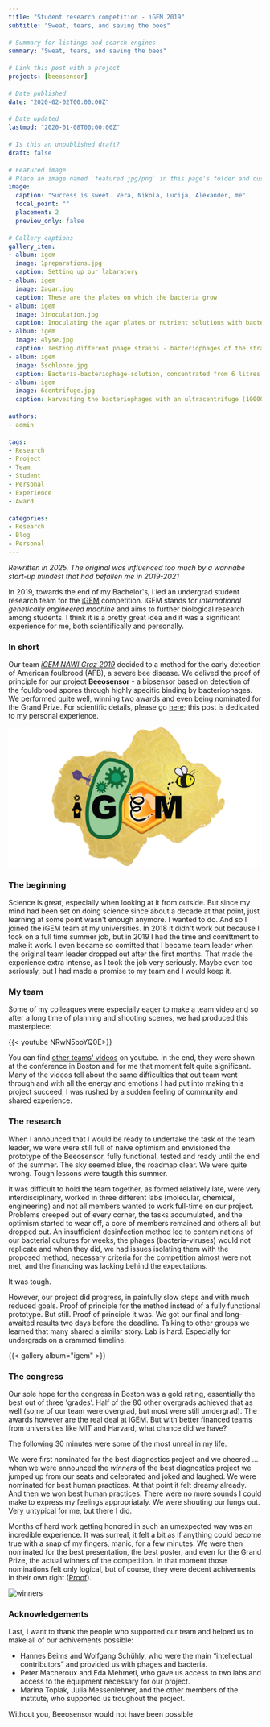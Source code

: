 ```yaml
---
title: "Student research competition - iGEM 2019"
subtitle: "Sweat, tears, and saving the bees"

# Summary for listings and search engines
summary: "Sweat, tears, and saving the bees"

# Link this post with a project
projects: [beeosensor]

# Date published
date: "2020-02-02T00:00:00Z"

# Date updated
lastmod: "2020-01-08T00:00:00Z"

# Is this an unpublished draft?
draft: false

# Featured image
# Place an image named `featured.jpg/png` in this page's folder and customize its options here.
image:
  caption: "Success is sweet. Vera, Nikola, Lucija, Alexander, me"
  focal_point: ""
  placement: 2
  preview_only: false

# Gallery captions
gallery_item:
- album: igem
  image: 1preparations.jpg
  caption: Setting up our labaratory
- album: igem
  image: 2agar.jpg
  caption: These are the plates on which the bacteria grow
- album: igem
  image: 3inoculation.jpg
  caption: Inoculating the agar plates or nutrient solutions with bacteria and bacteriophages (team colleague Nikola Vinko)
- album: igem
  image: 4lyse.jpg
  caption: Testing different phage strains - bacteriophages of the strain HB10c2 in decreasing concetrations (right to left) are killing the bacteria (clear spots)
- album: igem
  image: 5schlonze.jpg
  caption: Bacteria-bacteriophage-solution, concentrated from 6 litres of solution
- album: igem
  image: 6centrifuge.jpg
  caption: Harvesting the bacteriophages with an ultracentrifuge (100000 rpm) to put them on the Biosensor

authors:
- admin

tags:
- Research
- Project
- Team
- Student
- Personal
- Experience
- Award

categories:
- Research
- Blog
- Personal
---
```


*Rewritten in 2025. The original was influenced too much by a wannabe start-up mindest that had befallen me in 2019-2021*

In 2019, towards the end of my Bachelor's, I led an undergrad student research team for the [iGEM](https://igem.org/Main_Page) competition. iGEM stands for *international genetically engineered machine* and aims to further biological research among students. I think it is a pretty great idea and it was a significant experience for me, both scientifically and personally.

### In short

Our team [*iGEM NAWI Graz 2019*](https://www.tugraz.at/tu-graz/services/news-stories/medienservice/einzelansicht/article/nawi-graz-studierendenteam-gewinnt-gold-fuer-diagnoseverfahren-zur-frueherkennung-der-amerikanischen-faulbrut) decided to a method for the early detection of American foulbrood (AFB), a severe bee disease. We delived the proof of principle for our project **Beeosensor** - a biosensor based on detection of the fouldbrood spores through highly specific binding by bacteriophages. We performed quite well, winning two awards and even being nominated for the Grand Prize. For scientific details, please go [here](https://www.felixschweigkofler.com/project/beeosensor/); this post is dedicated to my personal experience.

![iGEM NAWI Graz 2019 Logo](igemlogo.png "iGEM NAWI Graz 2019 Logo, designed by Nikola Vinko and me")

### The beginning

Science is great, especially when looking at it from outside. But since my mind had been set on doing science since about a decade at that point, just learning at some point wasn't enough anymore. I wanted to do. And so I joined the iGEM team at my universities. In 2018 it didn't work out because I took on a full time summer job, but in 2019 I had the time and comittment to make it work. I even became so comitted that I became team leader when the original team leader dropped out after the first months. That made the experience extra intense, as I took the job very seriously. Maybe even too seriously, but I had made a promise to my team and I would keep it.

### My team

Some of my colleagues were especially eager to make a team video and so after a long time of planning and shooting scenes, we had produced this masterpiece:

{{< youtube NRwN5boYQ0E>}}

You can find [other teams' videos](https://www.youtube.com/results?search_query=igem+2019+song) on youtube. In the end, they were shown at the conference in Boston and for me that moment felt quite significant. Many of the videos tell about the same difficulties that out team went through and with all the energy and emotions I had put into making this project succeed, I was rushed by a sudden feeling of community and shared experience.

### The research

When I announced that I would be ready to undertake the task of the team leader, we were were still full of naive optimism and envisioned the prototype of the Beeosensor, fully functional, tested and ready until the end of the summer. The sky seemed blue, the roadmap clear. We were quite wrong. Tough lessons were taugth this summer.  

It was difficult to hold the team together, as formed relatively late, were very interdisciplinary, worked in three different labs (molecular, chemical, engineering) and not all members wanted to work full-time on our project. Problems creeped out of every corner, the tasks accumulated, and the optimism started to wear off, a core of members remained and others all but dropped out. An insufficient desinfection method led to contaminations of our bacterial cultures for weeks, the phages (bacteria-viruses) would not replicate and when they did, we had issues isolating them with the proposed method, necessary criteria for the competition almost were not met, and the financing was lacking behind the expectations.

It was tough.

However, our project did progress, in painfully slow steps and with much reduced goals. Proof of principle for the method instead of a fully functional prototype. But still. Proof of principle it was. We got our final and long-awaited results two days before the deadline. Talking to other groups we learned that many shared a similar story. Lab is hard. Especially for undergrads on a crammed timeline.

{{< gallery album="igem" >}}

### The congress

Our sole hope for the congress in Boston was a gold rating, essentially the best out of three 'grades'. Half of the 80 other overgrads achieved that as well (some of our team were overgrad, but most were still umdergrad). The awards however are the real deal at iGEM. But with better financed teams from universities like MIT and Harvard, what chance did we have?

The following 30 minutes were some of the most unreal in my life.

We were first nominated for the best diagnostics project and we cheered ... when we were announced the *winners* of the best diagnostics project we jumped up from our seats and celebrated and joked and laughed. We were nominated for best human practices. At that point it felt dreamy already. And then we won best human practices. There were no more sounds I could make to express my feelings appropriataly. We were shouting our lungs out. Very untypical for me, but there I did.

Months of hard work getting honored in such an umexpected way was an incredible experience. It was surreal, it felt a bit as if anything could become true with a snap of my fingers, manic, for a few minutes. We were then nominated for the best presentation, the best poster, and even for the Grand Prize, the actual winners of the competition. In that moment those nominations felt only logical, but of course, they were decent achivements in their own right ([Proof](https://old.igem.org/Results?year=2019&name=Championship&division=igem)).

![winners](winners.jpg "We are the champions!")

### Acknowledgements

Last, I want to thank the people who supported our team and helped us to make all of our achivements possible:
- Hannes Beims and Wolfgang Schühly, who were the main “intellectual contributors” and provided us with phages and bacteria. 
- Peter Macheroux and Eda Mehmeti, who gave us access to two labs and access to the equipment necessary for our project.
- Marina Toplak, Julia Messenlehner, and the other members of the institute, who supported us troughout the project.

Without you, Beeosensor would not have been possible